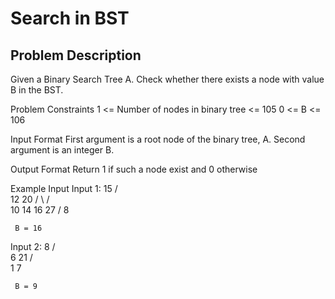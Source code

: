 # Search in BST

## Problem Description
Given a Binary Search Tree A. Check whether there exists a node with value B in the BST.


Problem Constraints
1 <= Number of nodes in binary tree <= 105
0 <= B <= 106


Input Format
First argument is a root node of the binary tree, A.
Second argument is an integer B.


Output Format
Return 1 if such a node exist and 0 otherwise


Example Input
Input 1:
15
/    \
12      20
/ \    /  \
10  14  16  27
/
8

     B = 16
Input 2:
8
/ \
6  21
/ \
1   7

     B = 9